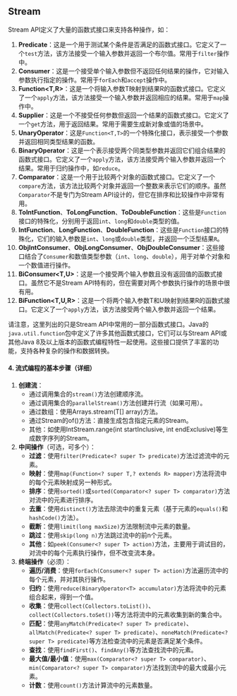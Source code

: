 ## Stream

Stream API定义了大量的函数式接口来支持各种操作，如：

1. **Predicate**：这是一个用于测试某个条件是否满足的函数式接口。它定义了一个`test`方法，该方法接受一个输入参数并返回一个布尔值。常用于`filter`操作中。
2. **Consumer**：这是一个接受单个输入参数但不返回任何结果的操作，它对输入参数执行指定的操作。常用于`forEach`和`accept`操作中。
3. **Function<T,R>**：这是一个将输入参数T映射到结果R的函数式接口。它定义了一个`apply`方法，该方法接受一个输入参数并返回相应的结果。常用于`map`操作中。
4. **Supplier**：这是一个不接受任何参数但返回一个结果的函数式接口。它定义了一个`get`方法，用于返回结果。常用于需要生成新对象或值的场景中。
5. **UnaryOperator**：这是`Function<T,T>`的一个特殊化接口，表示接受一个参数并返回相同类型结果的函数。
6. **BinaryOperator**：这是一个表示接受两个同类型参数并返回它们组合结果的函数式接口。它定义了一个`apply`方法，该方法接受两个输入参数并返回一个结果。常用于归约操作中，如`reduce`。
7. **Comparator**：这是一个用于比较两个对象的函数式接口。它定义了一个`compare`方法，该方法比较两个对象并返回一个整数来表示它们的顺序。虽然`Comparator`不是专门为Stream API设计的，但它在排序和比较操作中非常有用。
8. **ToIntFunction**、**ToLongFunction**、**ToDoubleFunction**：这些是`Function`接口的特殊化，分别用于返回`int`、`long`和`double`类型的值。
9. **IntFunction**、**LongFunction**、**DoubleFunction**：这些是`Function`接口的特殊化，它们的输入参数是`int`、`long`或`double`类型，并返回一个泛型结果`R`。
10. **ObjIntConsumer**、**ObjLongConsumer**、**ObjDoubleConsumer**：这些接口结合了`Consumer`和数值类型参数（`int`、`long`、`double`），用于对单个对象和一个数值进行操作。
11. **BiConsumer<T,U>**：这是一个接受两个输入参数且没有返回值的函数式接口。虽然它不是Stream API特有的，但在需要对两个参数执行操作的场景中很有用。
12. **BiFunction<T,U,R>**：这是一个将两个输入参数T和U映射到结果R的函数式接口。它定义了一个`apply`方法，该方法接受两个输入参数并返回一个结果。

请注意，这里列出的只是Stream API中常用的一部分函数式接口。Java的`java.util.function`包中定义了许多其他函数式接口，它们可以与Stream API或其他Java 8及以上版本的函数式编程特性一起使用。这些接口提供了丰富的功能，支持各种复杂的操作和数据转换。



#### 4. 流式编程的基本步骤（详细）

1. **创建流**：
   - 通过调用集合的`stream()`方法创建顺序流。
   - 通过调用集合的`parallelStream()`方法创建并行流（如果可用）。
   - 通过数组：使用Arrays.stream(T[] array)方法。
   - 通过Stream的of()方法：直接生成包含指定元素的Stream。
   - 其他：如使用IntStream.range(int startInclusive, int endExclusive)等生成数字序列的Stream。
2. **中间操作**（可选，可多个）：
   - **过滤**：使用`filter(Predicate<? super T> predicate)`方法过滤流中的元素。
   - **映射**：使用`map(Function<? super T,? extends R> mapper)`方法将流中的每个元素映射成另一种形式。
   - **排序**：使用`sorted()`或`sorted(Comparator<? super T> comparator)`方法对流中的元素进行排序。
   - **去重**：使用`distinct()`方法去除流中的重复元素（基于元素的`equals()`和`hashCode()`方法）。
   - **截断**：使用`limit(long maxSize)`方法限制流中元素的数量。
   - **跳过**：使用`skip(long n)`方法跳过流中的前n个元素。
   - **其他**：如`peek(Consumer<? super T> action)`方法，主要用于调试目的，对流中的每个元素执行操作，但不改变流本身。
3. **终端操作**（必须）：
   - **遍历/消费**：使用`forEach(Consumer<? super T> action)`方法遍历流中的每个元素，并对其执行操作。
   - **归约**：使用`reduce(BinaryOperator<T> accumulator)`方法将流中的元素组合起来，得到一个值。
   - **收集**：使用`collect(Collectors.toList())`、`collect(Collectors.toSet())`等方法将流中的元素收集到新的集合中。
   - **匹配**：使用`anyMatch(Predicate<? super T> predicate)`、`allMatch(Predicate<? super T> predicate)`、`noneMatch(Predicate<? super T> predicate)`等方法检查流中的元素是否满足某个条件。
   - **查找**：使用`findFirst()`、`findAny()`等方法查找流中的元素。
   - **最大值/最小值**：使用`max(Comparator<? super T> comparator)`、`min(Comparator<? super T> comparator)`方法找到流中的最大或最小元素。
   - **计数**：使用`count()`方法计算流中的元素数量。